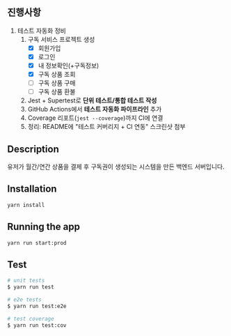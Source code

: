 ## 진행사항

1. 테스트 자동화 정비
   1. 구독 서비스 프로젝트 생성
      - [x] 회원가입
      - [x] 로그인
      - [x] 내 정보확인(+구독정보)
      - [x] 구독 상품 조회
      - [ ] 구독 상품 구매
      - [ ] 구독 상품 환불
   2. Jest + Supertest로 **단위 테스트/통합 테스트 작성**
   3. GitHub Actions에서 **테스트 자동화 파이프라인** 추가
   4. Coverage 리포트(`jest --coverage`)까지 CI에 연결
   5. 정리: README에 "테스트 커버리지 + CI 연동" 스크린샷 첨부

## Description

유저가 월간/연간 상품을 결제 후 구독권이 생성되는 시스템을 만든 백엔드 서버입니다.

## Installation

```bash
yarn install
```

## Running the app

```bash
yarn run start:prod
```

## Test

```bash
# unit tests
$ yarn run test

# e2e tests
$ yarn run test:e2e

# test coverage
$ yarn run test:cov
```
